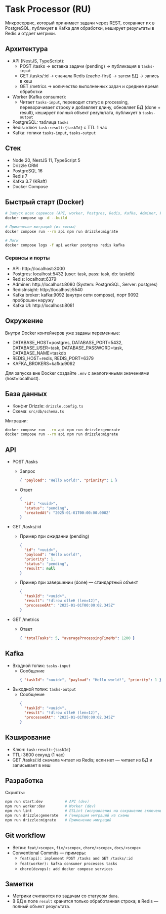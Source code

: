 # Task Processor (RU)

Микросервис, который принимает задачи через REST, сохраняет их в PostgreSQL, публикует в Kafka для обработки, кеширует результаты в Redis и отдает метрики.

## Архитектура

- API (NestJS, TypeScript):
  - POST /tasks → вставка задачи (pending) → публикация в `tasks-input`
  - GET /tasks/:id → сначала Redis (cache-first) → затем БД → запись в кеш
  - GET /metrics → количество выполненных задач и среднее время обработки
- Worker (Kafka consumer):
  - Читает `tasks-input`, переводит статус в processing, переворачивает строку и добавляет длину, обновляет БД (done + result), кеширует полный объект результата, публикует в `tasks-output`
- PostgreSQL: таблица `tasks`
- Redis: ключ `task:result:{taskId}` с TTL 1 час
- Kafka: топики `tasks-input`, `tasks-output`

## Стек

- Node 20, NestJS 11, TypeScript 5
- Drizzle ORM
- PostgreSQL 16
- Redis 7
- Kafka 3.7 (KRaft)
- Docker Compose

## Быстрый старт (Docker)

```bash
# Запуск всех сервисов (API, worker, Postgres, Redis, Kafka, Adminer, RedisInsight, Kafka UI)
docker compose up -d --build

# Применение миграций (из схемы)
docker compose run --rm api npm run drizzle:migrate

# Логи
docker compose logs -f api worker postgres redis kafka
```

### Сервисы и порты

- API: http://localhost:3000
- Postgres: localhost:5432 (user: task, pass: task, db: taskdb)
- Redis: localhost:6379
- Adminer: http://localhost:8080 (System: PostgreSQL, Server: postgres)
- RedisInsight: http://localhost:5540
- Kafka broker: kafka:9092 (внутри сети compose), порт 9092 проброшен наружу
- Kafka UI: http://localhost:8081

## Окружение

Внутри Docker контейнеров уже заданы переменные:

- DATABASE_HOST=postgres, DATABASE_PORT=5432, DATABASE_USER=task, DATABASE_PASSWORD=task, DATABASE_NAME=taskdb
- REDIS_HOST=redis, REDIS_PORT=6379
- KAFKA_BROKERS=kafka:9092

Для запуска вне Docker создайте `.env` с аналогичными значениями (host=localhost).

## База данных

- Конфиг Drizzle: `drizzle.config.ts`
- Схема: `src/db/schema.ts`

Миграции:

```bash
docker compose run --rm api npm run drizzle:generate
docker compose run --rm api npm run drizzle:migrate
```

## API

- POST /tasks
  - Запрос
    ```json
    { "payload": "Hello world!", "priority": 1 }
    ```
  - Ответ
    ```json
    {
      "id": "<uuid>",
      "status": "pending",
      "createdAt": "2025-01-01T00:00:00.000Z"
    }
    ```

- GET /tasks/:id
  - Пример при ожидании (pending)
    ```json
    {
      "id": "<uuid>",
      "payload": "Hello world!",
      "priority": 1,
      "status": "pending",
      "result": null
    }
    ```
  - Пример при завершении (done) — стандартный объект
    ```json
    {
      "taskId": "<uuid>",
      "result": "!dlrow olleH (len=12)",
      "processedAt": "2025-01-01T00:00:02.345Z"
    }
    ```

- GET /metrics
  - Ответ
    ```json
    { "totalTasks": 5, "averageProcessingTimeMs": 1200 }
    ```

## Kafka

- Входной топик: `tasks-input`
  - Сообщение
    ```json
    { "taskId": "<uuid>", "payload": "Hello world!", "priority": 1 }
    ```
- Выходной топик: `tasks-output`
  - Сообщение
    ```json
    {
      "taskId": "<uuid>",
      "result": "!dlrow olleH (len=12)",
      "processedAt": "2025-01-01T00:00:02.345Z"
    }
    ```

## Кэширование

- Ключ: `task:result:{taskId}`
- TTL: 3600 секунд (1 час)
- GET /tasks/:id сначала читает из Redis; если нет — читает из БД и записывает в кеш

## Разработка

Скрипты:

```bash
npm run start:dev          # API (dev)
npm run worker:dev         # Worker (dev)
npm run lint               # ESLint (исправления на сохранение включены)
npm run drizzle:generate   # Генерация миграций из схемы
npm run drizzle:migrate    # Применение миграций
```

## Git workflow

- Ветки: `feat/<scope>`, `fix/<scope>`, `chore/<scope>`, `docs/<scope>`
- Conventional Commits — примеры:
  - `feat(api): implement POST /tasks and GET /tasks/:id`
  - `feat(worker): kafka consumer processes tasks`
  - `chore(devops): add docker compose services`

## Заметки

- Метрики считаются по задачам со статусом `done`.
- В БД в поле `result` хранится только обработанная строка; в Redis — полный объект результата.
